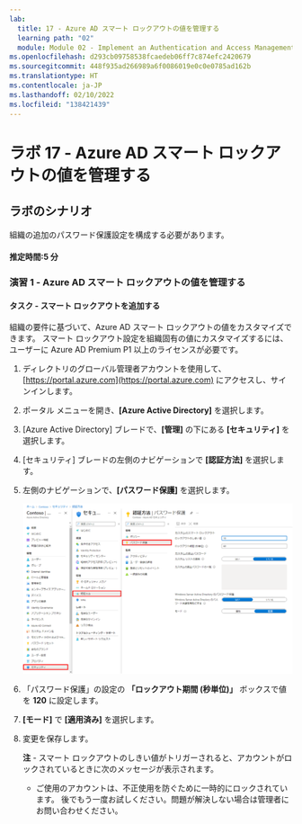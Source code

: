```yaml
---
lab:
  title: 17 - Azure AD スマート ロックアウトの値を管理する
  learning path: "02"
  module: Module 02 - Implement an Authentication and Access Management Solution
ms.openlocfilehash: d293cb09758538fcaedeb06ff7c874efc2420679
ms.sourcegitcommit: 448f935ad266989a6f0086019e0c0e0785ad162b
ms.translationtype: HT
ms.contentlocale: ja-JP
ms.lasthandoff: 02/10/2022
ms.locfileid: "138421439"
---
```

# <a name="lab-17---manage-azure-ad-smart-lockout-values"></a>ラボ 17 - Azure AD スマート ロックアウトの値を管理する

## <a name="lab-scenario"></a>ラボのシナリオ

組織の追加のパスワード保護設定を構成する必要があります。

#### <a name="estimated-time-5-minutes"></a>推定時間:5 分

### <a name="exercise-1---manage-azure-ad-smart-lockout-values"></a>演習 1 - Azure AD スマート ロックアウトの値を管理する

#### <a name="task---add-smart-lockouts"></a>タスク - スマート ロックアウトを追加する

組織の要件に基づいて、Azure AD スマート ロックアウトの値をカスタマイズできます。 スマート ロックアウト設定を組織固有の値にカスタマイズするには、ユーザーに Azure AD Premium P1 以上のライセンスが必要です。

1. ディレクトリのグローバル管理者アカウントを使用して、[https://portal.azure.com](https://portal.azure.com) にアクセスし、サインインします。

2. ポータル メニューを開き、**[Azure Active Directory]** を選択します。

3. [Azure Active Directory] ブレードで、**[管理]** の下にある **[セキュリティ]** を選択します。

4. [セキュリティ] ブレードの左側のナビゲーションで **[認証方法]** を選択します。

5. 左側のナビゲーションで、**[パスワード保護]** を選択します。

    ![[認証方法] ブレードと、[パスワード認証] を参照するために選択されて強調表示された項目を表示している画面イメージ](./media/lp2-mod3-browse-to-password-protection.png)

6. 「パスワード保護」の設定の **「ロックアウト期間 (秒単位)」** ボックスで値を **120** に設定します。

7. **[モード]** で **[適用済み]** を選択します。

8. 変更を保存します。

    **注** - スマート ロックアウトのしきい値がトリガーされると、アカウントがロックされているときに次のメッセージが表示されます。
    - ご使用のアカウントは、不正使用を防ぐために一時的にロックされています。 後でもう一度お試しください。問題が解決しない場合は管理者にお問い合わせください。
